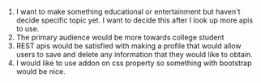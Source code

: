 1. I want to make something educational or entertainment but haven't decide specific topic yet.
I want to decide this after I look up more apis to use.
2. The primary audience would be more towards college student
3. REST apis would be satisfied with making a profile that would allow users to save and delete any
information that they would like to obtain.
4. I would like to use addon on css property so something with bootstrap would be nice.